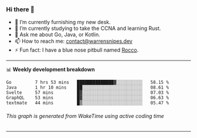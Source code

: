 ### Hi there 👋

- 🔭 I’m currently furnishing my new desk.
- 🌱 I’m currently studying to take the CCNA and learning Rust.
- 💬 Ask me about Go, Java, or Kotlin.
- 📫 How to reach me: contact@warrensnipes.dev
- ⚡ Fun fact: I have a blue nose pitbull named [Rocco](https://i.imgur.com/iLsSCKu.jpg).

-------

📊 **Weekly development breakdown**
<!--START_SECTION:waka-->
```text
Go         7 hrs 53 mins   ██████████████▓░░░░░░░░░░   58.15 % 
Java       1 hr 10 mins    ██░░░░░░░░░░░░░░░░░░░░░░░   08.61 % 
Svelte     57 mins         █▓░░░░░░░░░░░░░░░░░░░░░░░   07.03 % 
GraphQL    53 mins         █▓░░░░░░░░░░░░░░░░░░░░░░░   06.63 % 
textmate   44 mins         █▒░░░░░░░░░░░░░░░░░░░░░░░   05.47 % 
```
<!--END_SECTION:waka-->
###### *This graph is generated from WakeTime using active coding time*
-------
